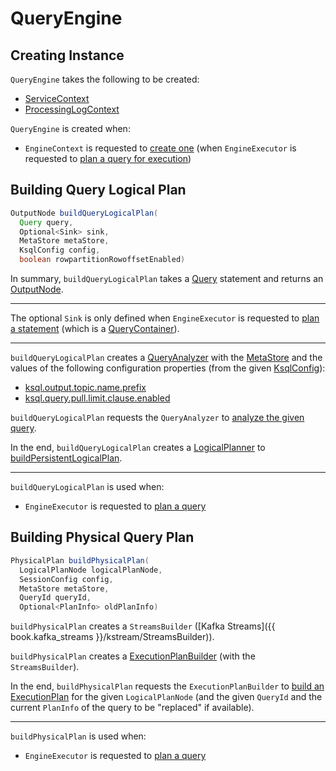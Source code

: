 # QueryEngine

## Creating Instance

`QueryEngine` takes the following to be created:

* <span id="serviceContext"> [ServiceContext](ServiceContext.md)
* <span id="processingLogContext"> [ProcessingLogContext](processing-log/ProcessingLogContext.md)

`QueryEngine` is created when:

* `EngineContext` is requested to [create one](EngineContext.md#createQueryEngine) (when `EngineExecutor` is requested to [plan a query for execution](#planQuery))

## <span id="buildQueryLogicalPlan"> Building Query Logical Plan

```java
OutputNode buildQueryLogicalPlan(
  Query query,
  Optional<Sink> sink,
  MetaStore metaStore,
  KsqlConfig config,
  boolean rowpartitionRowoffsetEnabled)
```

In summary, `buildQueryLogicalPlan` takes a [Query](parser/Query.md) statement and returns an [OutputNode](planner/OutputNode.md).

---

The optional `Sink` is only defined when `EngineExecutor` is requested to [plan a statement](EngineExecutor.md#plan) (which is a [QueryContainer](parser/QueryContainer.md#getSink)).

---

`buildQueryLogicalPlan` creates a [QueryAnalyzer](analyzer/QueryAnalyzer.md) with the [MetaStore](MetaStore.md) and the values of the following configuration properties (from the given [KsqlConfig](KsqlConfig.md)):

* [ksql.output.topic.name.prefix](KsqlConfig.md#KSQL_OUTPUT_TOPIC_NAME_PREFIX_CONFIG)
* [ksql.query.pull.limit.clause.enabled](KsqlConfig.md#KSQL_QUERY_PULL_LIMIT_CLAUSE_ENABLED)

`buildQueryLogicalPlan` requests the `QueryAnalyzer` to [analyze the given query](analyzer/QueryAnalyzer.md#analyze).

In the end, `buildQueryLogicalPlan` creates a [LogicalPlanner](planner/LogicalPlanner.md) to [buildPersistentLogicalPlan](planner/LogicalPlanner.md#buildPersistentLogicalPlan).

---

`buildQueryLogicalPlan` is used when:

* `EngineExecutor` is requested to [plan a query](EngineExecutor.md#planQuery)

## <span id="buildPhysicalPlan"> Building Physical Query Plan

```java
PhysicalPlan buildPhysicalPlan(
  LogicalPlanNode logicalPlanNode,
  SessionConfig config,
  MetaStore metaStore,
  QueryId queryId,
  Optional<PlanInfo> oldPlanInfo)
```

`buildPhysicalPlan` creates a `StreamsBuilder` ([Kafka Streams]({{ book.kafka_streams }}/kstream/StreamsBuilder)).

`buildPhysicalPlan` creates a [ExecutionPlanBuilder](ExecutionPlanBuilder.md) (with the `StreamsBuilder`).

In the end, `buildPhysicalPlan` requests the `ExecutionPlanBuilder` to [build an ExecutionPlan](ExecutionPlanBuilder.md#buildPhysicalPlan) for the given `LogicalPlanNode` (and the given `QueryId` and the current `PlanInfo` of the query to be "replaced" if available).

---

`buildPhysicalPlan` is used when:

* `EngineExecutor` is requested to [plan a query](EngineExecutor.md#planQuery)
